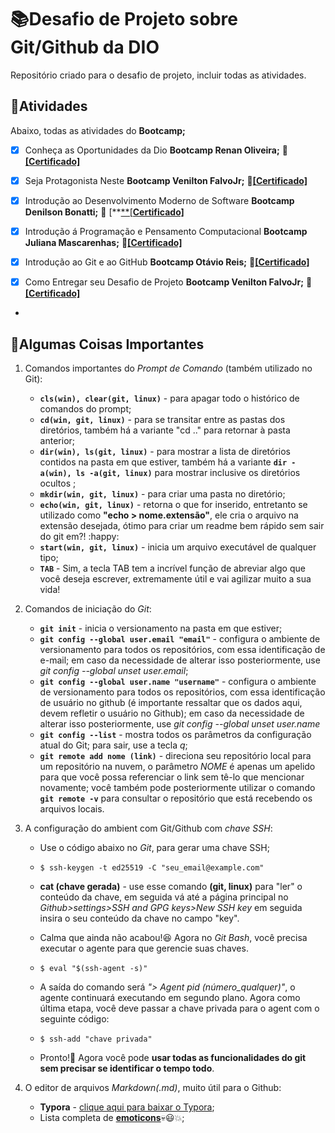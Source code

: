 # 📚Desafio de Projeto sobre Git/Github da DIO

Repositório criado para o desafio de projeto, incluir todas as atividades.

## 📑Atividades

Abaixo, todas as atividades do **Bootcamp;**

- [x] Conheça as Oportunidades da Dio **Bootcamp Renan Oliveira;** 📎  [**[Certificado]**](https://github.com/AnaCaro1ina/Certificados-DIO-Bootcamp/blob/main/Conhe%C3%A7a%20as%20Oportunidades%20da%20DIO.pdf)

- [x] Seja Protagonista Neste **Bootcamp Venilton FalvoJr;** 📎[**[Certificado]**](https://github.com/AnaCaro1ina/Certificados-DIO-Bootcamp/blob/main/Seja%20Protagonista%20Neste%20Bootcamp.pdf)

- [x] Introdução ao Desenvolvimento Moderno de Software **Bootcamp Denilson Bonatti;** 📎  [**[**[**Certificado]**](https://github.com/AnaCaro1ina/Certificados-DIO-Bootcamp/blob/main/Introdu%C3%A7%C3%A3o%20ao%20Desenvolvimento%20Moderno%20de%20Software.pdf)

- [x] Introdução á Programação e Pensamento Computacional **Bootcamp Juliana Mascarenhas;** 📎[**[Certificado]**](https://github.com/AnaCaro1ina/Certificados-DIO-Bootcamp/blob/main/Introdu%C3%A7%C3%A3o%20%C3%A0%20Programa%C3%A7%C3%A3o%20e%20Pensamento%20Computacional.pdf)

- [x] Introdução ao Git e ao GitHub **Bootcamp Otávio Reis;** 📎[**[Certificado]**](https://github.com/AnaCaro1ina/Certificados-DIO-Bootcamp/blob/main/Introdu%C3%A7%C3%A3o%20ao%20Git%20e%20ao%20GitHub.pdf)

- [x] Como Entregar seu Desafio de Projeto **Bootcamp Venilton FalvoJr;** 📎[**[Certificado]**](https://github.com/AnaCaro1ina/Certificados-DIO-Bootcamp/blob/main/Como%20Entregar%20seu%20Desafio%20de%20Projeto.pdf)

-  

## 🔑Algumas Coisas Importantes

1. Comandos importantes do *Prompt de Comando* (também utilizado no Git):

   - **`cls(win), clear(git, linux)`** - para apagar todo o histórico de comandos do prompt;
   - **`cd(win, git, linux)`** - para se transitar entre as pastas dos diretórios, também há a variante "cd .." para retornar à pasta anterior;
   - **`dir(win), ls(git, linux)`** - para mostrar a lista de diretórios contidos na pasta em que estiver, também há a variante **`dir -a(win), ls -a(git, linux)`** para mostrar inclusive os diretórios ocultos ;
   - **`mkdir(win, git, linux)`** - para criar uma pasta no diretório;
   - **`echo(win, git, linux)`** - retorna o que for inserido, entretanto se utilizado como **"echo > nome.extensão"**, ele cria o arquivo na extensão desejada, ótimo para criar um readme bem rápido sem sair do git em?! :happy:
   - **`start(win, git, linux)`** - inicia um arquivo executável de qualquer tipo;
   - **`TAB`** - Sim, a tecla TAB tem a incrível função de abreviar algo que você deseja escrever, extremamente útil e vai agilizar muito a sua vida!

2. Comandos de iniciação do *Git*:

   - **`git init`** - inicia o versionamento na pasta em que estiver;
   - **`git config --global user.email "email"`** - configura o ambiente de versionamento para todos os repositórios, com essa identificação de e-mail; em caso da necessidade de alterar isso posteriormente, use *git config --global unset user.email*;
   - **`git config --global user.name "username"`** - configura o ambiente de versionamento para todos os repositórios, com essa identificação de usuário no github (é importante ressaltar que os dados aqui, devem refletir o usuário no Github); em caso da necessidade de alterar isso posteriormente, use *git config --global unset user.name*
   - **`git config --list`** - mostra todos os parâmetros da configuração atual do Git; para sair, use a tecla *q*;
   - **`git remote add nome (link)`** - direciona seu repositório local para um repositório na nuvem, o parâmetro *NOME* é apenas um apelido para que você possa referenciar o link sem tê-lo que mencionar novamente; você também pode posteriormente utilizar o comando **`git remote -v`** para consultar o repositório que está recebendo os arquivos locais.

3. A configuração do ambient com Git/Github com *chave SSH*:

   - Use o código abaixo no *Git*, para gerar uma chave SSH;

   - ```
     $ ssh-keygen -t ed25519 -C "seu_email@example.com"
     ```

   - **cat (chave gerada)** - use esse comando **(git, linux)** para "ler" o conteúdo da chave, em seguida vá até a página principal no *Github>settings>SSH and GPG keys>New SSH key* em seguida insira o seu conteúdo da chave no campo "key".

   - Calma que ainda não acabou!😆 Agora no *Git Bash*, você precisa executar o agente para que gerencie suas chaves.

   - ```
     $ eval "$(ssh-agent -s)"
     ```

   - A saída do comando será *"> Agent pid (número_qualquer)"*, o agente continuará executando em segundo plano. Agora como última etapa, você deve passar a chave privada para o agent com o seguinte código:

   - ```
     $ ssh-add "chave privada"
     ```

   - Pronto!🤝 Agora você pode **usar todas as funcionalidades do git sem precisar se identificar o tempo todo**.

4. O editor de arquivos *Markdown(.md)*, muito útil para o Github:

   - **Typora** - [clique aqui para baixar o Typora](https://typora.io/);
   - Lista completa de **[emoticons](https://gist.github.com/rxaviers/7360908)**💀😃💥;
